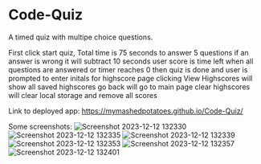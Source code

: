 # Code-Quiz
A timed quiz with multipe choice questions.


First click start quiz,
    Total time is 75 seconds to answer 5 questions
    if an answer is wrong it will subtract 10 seconds
    user score is time left
when all questions are answered or timer reaches 0
    then quiz is done and user is prompted to enter initals for highscore page
clicking View Highscores will show all saved highscores
    go back will go to main page
    clear highscores will clear local storage and remove all scores

Link to deployed app:
https://mymashedpotatoes.github.io/Code-Quiz/

Some screenshots:
![Screenshot 2023-12-12 132330](https://github.com/mymashedpotatoes/Code-Quiz/assets/145066673/2512b4b1-be4c-46a5-bfff-3765f0b5354a)
![Screenshot 2023-12-12 132335](https://github.com/mymashedpotatoes/Code-Quiz/assets/145066673/e382a8e5-4f07-4548-8121-26fcfa7266b1)
![Screenshot 2023-12-12 132339](https://github.com/mymashedpotatoes/Code-Quiz/assets/145066673/cc396990-862e-4930-aff5-4d0fdaf2925e)
![Screenshot 2023-12-12 132353](https://github.com/mymashedpotatoes/Code-Quiz/assets/145066673/1aaa9ff3-e32c-4d05-8d3e-e656149a68f3)
![Screenshot 2023-12-12 132357](https://github.com/mymashedpotatoes/Code-Quiz/assets/145066673/5e954a23-a0be-4d4e-9c37-60072692364e)
![Screenshot 2023-12-12 132401](https://github.com/mymashedpotatoes/Code-Quiz/assets/145066673/2ff236cd-5941-4311-b059-4822c1414fa1)
